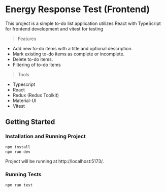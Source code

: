 # Energy Response Test (Frontend)

This project is a simple to-do list application utilizes React with TypeScript for frontend development and vitest for testing

> Features
- Add new to-do items with a title and optional description.
- Mark existing to-do items as complete or incomplete.
- Delete to-do items.
- Filtering of to-do items 
> Tools
- Typescript
- React
- Redux (Redux Toolkit)
- Material-UI
- Vitest
## Getting Started

### Installation and Running Project

```bash
npm install
npm run dev

```
Project will be running at http://localhost:5173/.

### Running Tests
```bash
npm run test
```
